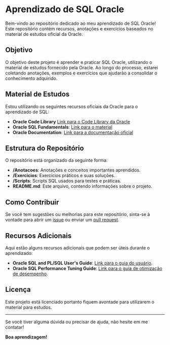 # Aprendizado de SQL Oracle

Bem-vindo ao repositório dedicado ao meu aprendizado de SQL Oracle! Este repositório contém recursos, anotações e exercícios baseados no material de estudos oficial da Oracle.

## Objetivo

O objetivo deste projeto é aprender e praticar SQL Oracle, utilizando o material de estudos fornecido pela Oracle. Ao longo do processo, estarei coletando anotações, exemplos e exercícios que ajudarão a consolidar o conhecimento adquirido.

## Material de Estudos

Estou utilizando os seguintes recursos oficiais da Oracle para o aprendizado de SQL:

- **Oracle Code Library** [Link para o Code Library da Oracle](https://livesql.oracle.com/apex/f?p=590:49::::::)
- **Oracle SQL Fundamentals**: [Link para o material](https://learn.oracle.com/ols/home/sql-and-plsql-fundamentals/88387)
- **Oracle Documentation**: [Link para a documentação oficial](https://docs.oracle.com/en/database/oracle/oracle-database/)

## Estrutura do Repositório

O repositório está organizado da seguinte forma:

- **/Anotacoes**: Anotações e conceitos importantes aprendidos.
- **/Exercicios**: Exercícios práticos e suas soluções.
- **/Scripts**: Scripts SQL usados para testes e práticas.
- **README.md**: Este arquivo, contendo informações sobre o projeto.

## Como Contribuir

Se você tem sugestões ou melhorias para este repositório, sinta-se à vontade para abrir um [issue](https://github.com/LimaAnthonyY/Estudo-SQL-Oracle/issues) ou enviar um [pull request](https://github.com/LimaAnthonyY/Estudo-SQL-Oracle/pulls). 

## Recursos Adicionais

Aqui estão alguns recursos adicionais que podem ser úteis durante o aprendizado:

- **Oracle SQL and PL/SQL User's Guide**: [Link para o guia do usuário](https://docs.oracle.com/en/database/oracle/oracle-database/19/sqlp/).
- **Oracle SQL Performance Tuning Guide**: [Link para o guia de otimização de desempenho](https://docs.oracle.com/en/database/oracle/oracle-database/19/sqlqt/).

## Licença

Este projeto está licenciado portanto fiquem avontade para utilizarem o material para estudos.

---

Se você tiver alguma dúvida ou precisar de ajuda, não hesite em me contatar!

**Boa aprendizagem!**
